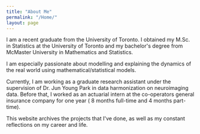 ```yaml
---
title: "About Me"
permalink: "/Home/"
layout: page
---
```


I am a recent graduate from the University of Toronto. I obtained my M.Sc. in Statistics at the University of Toronto and my bachelor's degree from McMaster University in Mathematics and Statistics.

I am especially passionate about modelling and explaining the dynamics of the real world using mathematical/statistical models. 

Currently, I am working as a graduate research assistant under the supervision of Dr. Jun Young Park in data harmonization on neuroimaging data. Before that, I worked as an actuarial intern at the co-operators general insurance company for one year ( 8 months full-time and 4 months part-time). 

This website archives the projects that I've done, as well as my constant reflections on my career and life.

